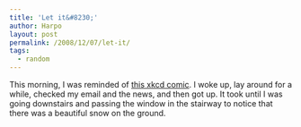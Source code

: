 ```yaml
---
title: 'Let it&#8230;'
author: Harpo
layout: post
permalink: /2008/12/07/let-it/
tags:
  - random
---
```

This morning, I was reminded of <a href="http://xkcd.com/490/" target="_blank">this xkcd comic</a>. I woke up, lay around for a while, checked my email and the news, and then got up. It took until I was going downstairs and passing the window in the stairway to notice that there was a beautiful snow on the ground.